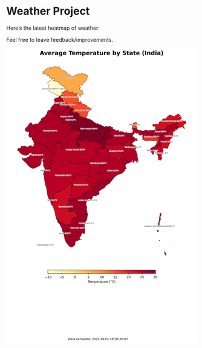 # Weather Project

Here’s the latest heatmap of weather:

Feel free to leave feedback/improvements.

![India Heatmap](docs/assets/india_heatmap.png?v=E27EB0)
